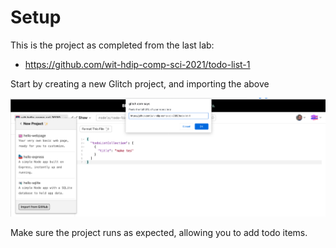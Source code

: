 # Setup

This is the project as completed from the last lab:

- <https://github.com/wit-hdip-comp-sci-2021/todo-list-1>

Start by creating a new Glitch project, and importing the above

![](img/01.png)

Make sure the project runs as expected, allowing you to add todo items.
